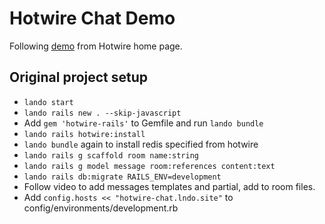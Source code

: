 # Hotwire Chat Demo

Following [demo](https://hotwire.dev) from Hotwire home page.

## Original project setup
- `lando start`
- `lando rails new . --skip-javascript`
- Add `gem 'hotwire-rails'` to Gemfile and run `lando bundle`
- `lando rails hotwire:install`
- `lando bundle` again to install redis specified from hotwire
- `lando rails g scaffold room name:string`
- `lando rails g model message room:references content:text`
- `lando rails db:migrate RAILS_ENV=development`
- Follow video to add messages templates and partial, add to room files.
- Add `config.hosts << "hotwire-chat.lndo.site"` to config/environments/development.rb
